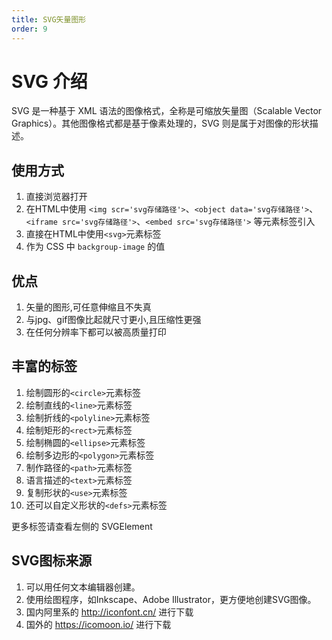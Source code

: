 ```yaml
---
title: SVG矢量图形
order: 9
---
```


# SVG 介绍

SVG 是一种基于 XML 语法的图像格式，全称是可缩放矢量图（Scalable Vector Graphics）。其他图像格式都是基于像素处理的，SVG 则是属于对图像的形状描述。

## 使用方式

1. 直接浏览器打开
1. 在HTML中使用 `<img scr='svg存储路径'>`、`<object data='svg存储路径'>`、`<iframe src='svg存储路径'>`、`<embed src='svg存储路径'>` 等元素标签引入
1. 直接在HTML中使用`<svg>`元素标签
1. 作为 CSS 中 `backgroup-image` 的值

## 优点

1. 矢量的图形,可任意伸缩且不失真
1. 与jpg、gif图像比起就尺寸更小,且压缩性更强
1. 在任何分辨率下都可以被高质量打印

## 丰富的标签

1. 绘制圆形的`<circle>`元素标签
1. 绘制直线的`<line>`元素标签
1. 绘制折线的`<polyline>`元素标签
1. 绘制矩形的`<rect>`元素标签
1. 绘制椭圆的`<ellipse>`元素标签
1. 绘制多边形的`<polygon>`元素标签
1. 制作路径的`<path>`元素标签
1. 语言描述的`<text>`元素标签
1. 复制形状的`<use>`元素标签
1. 还可以自定义形状的`<defs>`元素标签

更多标签请查看左侧的 SVGElement

## SVG图标来源

1. 可以用任何文本编辑器创建。
1. 使用绘图程序，如Inkscape、Adobe Illustrator，更方便地创建SVG图像。
1. 国内阿里系的 <http://iconfont.cn/> 进行下载
1. 国外的 <https://icomoon.io/> 进行下载
